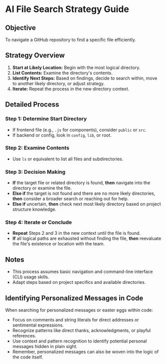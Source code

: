 # AI File Search Strategy Guide

## Objective
To navigate a GitHub repository to find a specific file efficiently.

## Strategy Overview
1. **Start at Likely Location:** Begin with the most logical directory.
2. **List Contents:** Examine the directory's contents.
3. **Identify Next Steps:** Based on findings, decide to search within, move to another likely directory, or adjust strategy.
4. **Iterate:** Repeat the process in the new directory context.

## Detailed Process

### Step 1: Determine Start Directory
- If frontend file (e.g., `.js` for components), consider `public` or `src`.
- If backend or config, look in `config`, `lib`, or root.

### Step 2: Examine Contents
- Use `ls` or equivalent to list all files and subdirectories.

### Step 3: Decision Making
- **If** the target file or related directory is found, **then** navigate into the directory or examine the file.
- **Else if** the target is not found and there are no more likely directories, **then** consider a broader search or reaching out for help.
- **Else if** uncertain, **then** check next most likely directory based on project structure knowledge.

### Step 4: Iterate or Conclude
- **Repeat** Steps 2 and 3 in the new context until the file is found.
- **If** all logical paths are exhausted without finding the file, **then** reevaluate the file's existence or location with the team.

## Notes
- This process assumes basic navigation and command-line interface (CLI) usage skills.
- Adapt steps based on project specifics and available directories.

## Identifying Personalized Messages in Code

When searching for personalized messages or easter eggs within code:

- Focus on comments and string literals for direct addresses or sentimental expressions.
- Recognize patterns like direct thanks, acknowledgments, or playful references.
- Use context and pattern recognition to identify potential personal messages hidden in plain sight.
- Remember, personalized messages can also be woven into the logic of the code itself.


